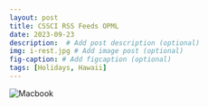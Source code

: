 ```yaml
---
layout: post
title: CSSCI RSS Feeds OPML
date: 2023-09-23
description:  # Add post description (optional)
img: i-rest.jpg # Add image post (optional)
fig-caption: # Add figcaption (optional)
tags: [Holidays, Hawaii]
---
```



![Macbook]({{site.baseurl}}/data)











